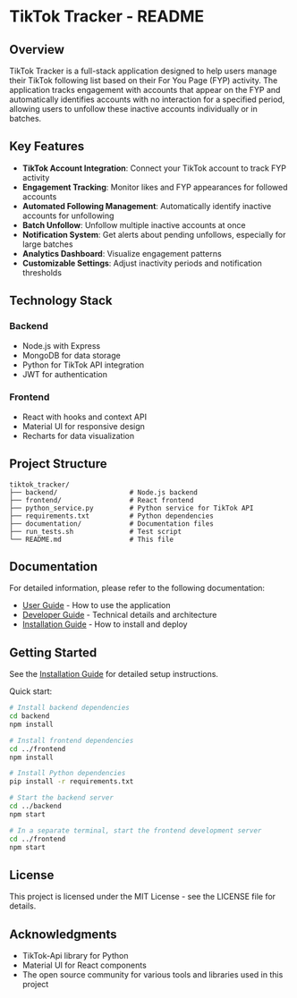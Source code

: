 # TikTok Tracker - README

## Overview

TikTok Tracker is a full-stack application designed to help users manage their TikTok following list based on their For You Page (FYP) activity. The application tracks engagement with accounts that appear on the FYP and automatically identifies accounts with no interaction for a specified period, allowing users to unfollow these inactive accounts individually or in batches.

## Key Features

- **TikTok Account Integration**: Connect your TikTok account to track FYP activity
- **Engagement Tracking**: Monitor likes and FYP appearances for followed accounts
- **Automated Following Management**: Automatically identify inactive accounts for unfollowing
- **Batch Unfollow**: Unfollow multiple inactive accounts at once
- **Notification System**: Get alerts about pending unfollows, especially for large batches
- **Analytics Dashboard**: Visualize engagement patterns
- **Customizable Settings**: Adjust inactivity periods and notification thresholds

## Technology Stack

### Backend
- Node.js with Express
- MongoDB for data storage
- Python for TikTok API integration
- JWT for authentication

### Frontend
- React with hooks and context API
- Material UI for responsive design
- Recharts for data visualization

## Project Structure

```
tiktok_tracker/
├── backend/                  # Node.js backend
├── frontend/                 # React frontend
├── python_service.py         # Python service for TikTok API
├── requirements.txt          # Python dependencies
├── documentation/            # Documentation files
├── run_tests.sh              # Test script
└── README.md                 # This file
```

## Documentation

For detailed information, please refer to the following documentation:

- [User Guide](./documentation/user_guide.md) - How to use the application
- [Developer Guide](./documentation/developer_guide.md) - Technical details and architecture
- [Installation Guide](./documentation/installation_guide.md) - How to install and deploy

## Getting Started

See the [Installation Guide](./documentation/installation_guide.md) for detailed setup instructions.

Quick start:

```bash
# Install backend dependencies
cd backend
npm install

# Install frontend dependencies
cd ../frontend
npm install

# Install Python dependencies
pip install -r requirements.txt

# Start the backend server
cd ../backend
npm start

# In a separate terminal, start the frontend development server
cd ../frontend
npm start
```

## License

This project is licensed under the MIT License - see the LICENSE file for details.

## Acknowledgments

- TikTok-Api library for Python
- Material UI for React components
- The open source community for various tools and libraries used in this project
